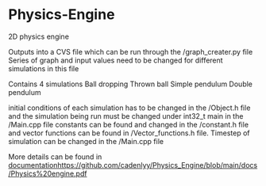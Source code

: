 # Physics-Engine
2D physics engine

Outputs into a CVS file which can be run through the /graph_creater.py file
  Series of graph and input values need to be changed for different simulations in this file

Contains 4 simulations
  Ball dropping
  Thrown ball
  Simple pendulum
  Double pendulum
  
initial conditions of each simulation has to be changed in the /Object.h file and the simulation being run must be changed under int32_t main in the /Main.cpp file constants can be found and changed in the /constant.h file and vector functions can be found in /Vector_functions.h file. Timestep of simulation can be changed in the /Main.cpp file

More details can be found in [documentation](https://github.com/cadenlyy/Physics_Engine/blob/main/docs/Physics%20engine.pdf)https://github.com/cadenlyy/Physics_Engine/blob/main/docs/Physics%20engine.pdf
